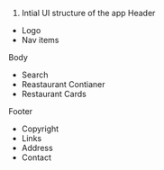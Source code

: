 1. Intial UI structure of the app
Header
- Logo
- Nav items

Body
- Search
- Reastaurant Contianer
 - Restaurant Cards

Footer 
- Copyright
- Links
- Address
- Contact